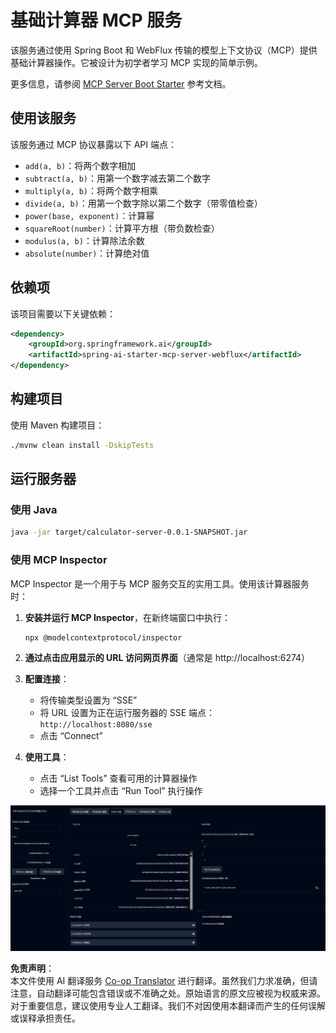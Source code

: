 <!--
CO_OP_TRANSLATOR_METADATA:
{
  "original_hash": "ed9cab32cc67c12d8969b407aa47100a",
  "translation_date": "2025-07-13T17:52:22+00:00",
  "source_file": "03-GettingStarted/01-first-server/solution/java/README.md",
  "language_code": "zh"
}
-->
# 基础计算器 MCP 服务

该服务通过使用 Spring Boot 和 WebFlux 传输的模型上下文协议（MCP）提供基础计算器操作。它被设计为初学者学习 MCP 实现的简单示例。

更多信息，请参阅 [MCP Server Boot Starter](https://docs.spring.io/spring-ai/reference/api/mcp/mcp-server-boot-starter-docs.html) 参考文档。

## 使用该服务

该服务通过 MCP 协议暴露以下 API 端点：

- `add(a, b)`：将两个数字相加
- `subtract(a, b)`：用第一个数字减去第二个数字
- `multiply(a, b)`：将两个数字相乘
- `divide(a, b)`：用第一个数字除以第二个数字（带零值检查）
- `power(base, exponent)`：计算幂
- `squareRoot(number)`：计算平方根（带负数检查）
- `modulus(a, b)`：计算除法余数
- `absolute(number)`：计算绝对值

## 依赖项

该项目需要以下关键依赖：

```xml
<dependency>
    <groupId>org.springframework.ai</groupId>
    <artifactId>spring-ai-starter-mcp-server-webflux</artifactId>
</dependency>
```

## 构建项目

使用 Maven 构建项目：
```bash
./mvnw clean install -DskipTests
```

## 运行服务器

### 使用 Java

```bash
java -jar target/calculator-server-0.0.1-SNAPSHOT.jar
```

### 使用 MCP Inspector

MCP Inspector 是一个用于与 MCP 服务交互的实用工具。使用该计算器服务时：

1. **安装并运行 MCP Inspector**，在新终端窗口中执行：
   ```bash
   npx @modelcontextprotocol/inspector
   ```

2. **通过点击应用显示的 URL 访问网页界面**（通常是 http://localhost:6274）

3. **配置连接**：
   - 将传输类型设置为 “SSE”
   - 将 URL 设置为正在运行服务器的 SSE 端点：`http://localhost:8080/sse`
   - 点击 “Connect”

4. **使用工具**：
   - 点击 “List Tools” 查看可用的计算器操作
   - 选择一个工具并点击 “Run Tool” 执行操作

![MCP Inspector Screenshot](../../../../../../translated_images/tool.40e180a7b0d0fe2067cf96435532b01f63f7f8619d6b0132355a04b426b669ac.zh.png)

**免责声明**：  
本文件使用 AI 翻译服务 [Co-op Translator](https://github.com/Azure/co-op-translator) 进行翻译。虽然我们力求准确，但请注意，自动翻译可能包含错误或不准确之处。原始语言的原文应被视为权威来源。对于重要信息，建议使用专业人工翻译。我们不对因使用本翻译而产生的任何误解或误释承担责任。